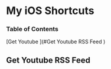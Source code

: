 # My iOS Shortcuts

### Table of Contents  
[Get Youtube ](#Get Youtube RSS Feed
)

## Get Youtube RSS Feed

<!--stackedit_data:
eyJoaXN0b3J5IjpbMTk0OTcyNjcxMCwtMTkxMDY4Mjk0Myw2MT
MwNDY3N119
-->